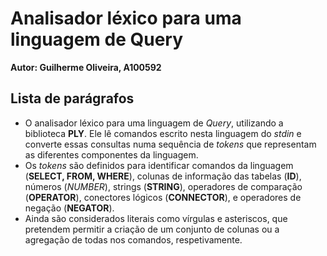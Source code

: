 # Analisador léxico para uma linguagem de Query
**Autor: Guilherme Oliveira, A100592**

## Lista de parágrafos
- O analisador léxico para uma linguagem de *Query*, utilizando a biblioteca **PLY**. Ele lê comandos escrito nesta linguagem do *stdin* e converte essas consultas numa sequência de *tokens* que representam as diferentes componentes da linguagem.
- Os *tokens* são definidos para identificar comandos da linguagem (**SELECT, FROM, WHERE**), colunas de informação das tabelas (**ID**), números (*NUMBER*), strings (**STRING**), operadores de comparação (**OPERATOR**), conectores lógicos (**CONNECTOR**), e operadores de negação (**NEGATOR**).
- Ainda são considerados literais como vírgulas e asteriscos, que pretendem permitir a criação de um conjunto de colunas ou a agregação de todas nos comandos, respetivamente.